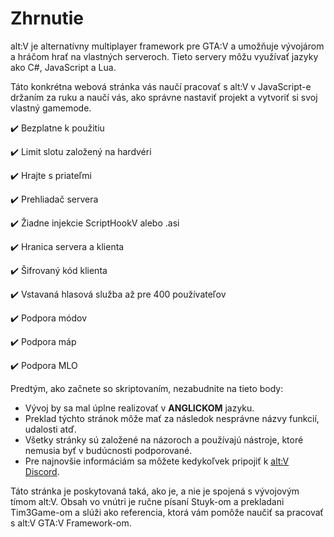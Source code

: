 # Zhrnutie

alt:V je alternatívny multiplayer framework pre GTA:V a umožňuje vývojárom a hráčom hrať na vlastných serveroch. Tieto servery môžu využívať jazyky ako C#, JavaScript a Lua.

Táto konkrétna webová stránka vás naučí pracovať s alt:V v JavaScript-e držaním za ruku a naučí vás, ako správne nastaviť projekt a vytvoriť si svoj vlastný gamemode.

✔️ Bezplatne k použitiu

✔️ Limit slotu založený na hardvéri

✔️ Hrajte s priateľmi

✔️ Prehliadač servera

✔️ Žiadne injekcie ScriptHookV alebo .asi

✔️ Hranica servera a klienta

✔️ Šifrovaný kód klienta

✔️ Vstavaná hlasová služba až pre 400 používateľov

✔️ Podpora módov

✔️ Podpora máp

✔️ Podpora MLO

Predtým, ako začnete so skriptovaním, nezabudnite na tieto body:

- Vývoj by sa mal úplne realizovať v **ANGLICKOM** jazyku.
- Preklad týchto stránok môže mať za následok nesprávne názvy funkcií, udalosti atď.
- Všetky stránky sú založené na názoroch a používajú nástroje, ktoré nemusia byť v budúcnosti podporované.
- Pre najnovšie informáciám sa môžete kedykoľvek pripojiť k [alt:V Discord](https://discord.altv.mp/).

Táto stránka je poskytovaná taká, ako je, a nie je spojená s vývojovým tímom alt:V. Obsah vo vnútri je ručne písaní Stuyk-om a prekladani Tim3Game-om a slúži ako referencia, ktorá vám pomôže naučiť sa pracovať s alt:V GTA:V Framework-om.